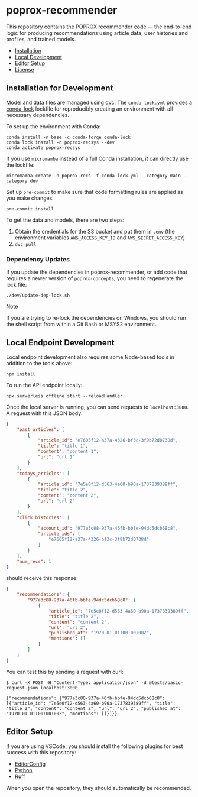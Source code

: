 # poprox-recommender

This repository contains the POPROX recommender code — the end-to-end logic for
producing recommendations using article data, user histories and profiles, and
trained models.

- [Installation](#installation)
- [Local Development](#localdevelopment)
- [Editor Setup](#editor-setup)
- [License](#license)

## Installation for Development

Model and data files are managed using [dvc][].  The `conda-lock.yml` provides a
[conda-lock][] lockfile for reproducibly creating an environment with all
necessary dependencies.

[dvc]: https://dvc.org
[conda-lock]: https://conda.github.io/conda-lock/

To set up the environment with Conda:

```console
conda install -n base -c conda-forge conda-lock
conda lock install -n poprox-recsys --dev
conda activate poprox-recsys
```

If you use `micromamba` instead of a full Conda installation, it can directly use the lockfile:

```console
micromamba create -n poprox-recs -f conda-lock.yml --category main --category dev
```

Set up `pre-commit` to make sure that code formatting rules are applied as you make changes:

```console
pre-commit install
```

To get the data and models, there are two steps:

1.  Obtain the credentials for the S3 bucket and put them in `.env` (the environment variables `AWS_ACCESS_KEY_ID` and `AWS_SECRET_ACCESS_KEY`)
2.  `dvc pull`

### Dependency Updates

If you update the dependencies in poprox-recommender, or add code that requires
a newer version of `poprox-concepts`, you need to regenerate the lock file:

```console
./dev/update-dep-lock.sh
```

> [!NOTE]
> If you are trying to re-lock the dependencies on Windows, you should run the
> shell script from within a Git Bash or MSYS2 environment.

## Local Endpoint Development

Local endpoint development also requires some Node-based tools in addition to the tools above:

```console
npm install
```

To run the API endpoint locally:

```console
npx serverless offline start --reloadHandler
```

Once the local server is running, you can send requests to `localhost:3000`. A request with this JSON body:

```json
{
    "past_articles": [
        {
            "article_id": "e7605f12-a37a-4326-bf3c-3f9b72d0738d",
            "title": "title 1",
            "content": "content 1",
            "url": "url 1"
        }
    ],
    "todays_articles": [
        {
            "article_id": "7e5e0f12-d563-4a60-b90a-1737839389ff",
            "title": "title 2",
            "content": "content 2",
            "url": "url 2"
        }
    ],
    "click_histories": [
        {
            "account_id": "977a3c88-937a-46fb-bbfe-94dc5dcb68c8",
            "article_ids": [
                "e7605f12-a37a-4326-bf3c-3f9b72d0738d"
            ]
        }
    ],
    "num_recs": 1
}
```

should receive this response:

```json
{
    "recommendations": {
        "977a3c88-937a-46fb-bbfe-94dc5dcb68c8": [
            {
                "article_id": "7e5e0f12-d563-4a60-b90a-1737839389ff",
                "title": "title 2",
                "content": "content 2",
                "url": "url 2",
                "published_at": "1970-01-01T00:00:00Z",
                "mentions": []
            }
        ]
    }
}
```

You can test this by sending a request with curl:

```console
$ curl -X POST -H "Content-Type: application/json" -d @tests/basic-request.json localhost:3000

{"recommendations": {"977a3c88-937a-46fb-bbfe-94dc5dcb68c8": [{"article_id": "7e5e0f12-d563-4a60-b90a-1737839389ff", "title": "title 2", "content": "content 2", "url": "url 2", "published_at": "1970-01-01T00:00:00Z", "mentions": []}]}}
```

## Editor Setup

If you are using VSCode, you should install the following plugins for best success with this repository:

- [EditorConfig](https://marketplace.visualstudio.com/items?itemName=EditorConfig.EditorConfig)
- [Python](https://marketplace.visualstudio.com/items?itemName=ms-python.python)
- [Ruff](https://marketplace.visualstudio.com/items?itemName=charliermarsh.ruff)

When you open the repository, they should automatically be recommended.
